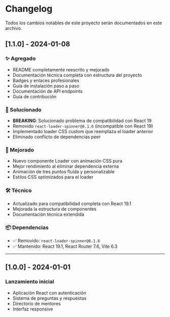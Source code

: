 # Changelog

Todos los cambios notables de este proyecto serán documentados en este archivo.

## [1.1.0] - 2024-01-08

### ✨ Agregado

- README completamente reescrito y mejorado
- Documentación técnica completa con estructura del proyecto
- Badges y enlaces profesionales
- Guía de instalación paso a paso
- Documentación de API endpoints
- Guía de contribución

### 🔧 Solucionado

- **BREAKING**: Solucionado problema de compatibilidad con React 19
- Removido `react-loader-spinner@6.1.6` (incompatible con React 19)
- Implementado loader CSS custom que reemplaza el loader anterior
- Eliminado conflicto de dependencias peer

### 🎨 Mejorado

- Nuevo componente Loader con animación CSS pura
- Mejor rendimiento al eliminar dependencia externa
- Animación de tres puntos fluida y personalizable
- Estilos CSS optimizados para el loader

### 🛠️ Técnico

- Actualizado para compatibilidad completa con React 19.1
- Mejorada la estructura de componentes
- Documentación técnica extendida

### 📦 Dependencias

- ✅ Removido: `react-loader-spinner@6.1.6`
- ✅ Mantenido: React 19.1, React Router 7.6, Vite 6.3

---

## [1.0.0] - 2024-01-01

### Lanzamiento inicial

- Aplicación React con autenticación
- Sistema de preguntas y respuestas
- Directorio de mentores
- Interfaz responsive
